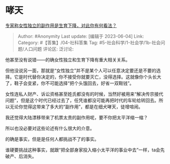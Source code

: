 # 哮天
[专家称女性独立的副作用是生育下降，对此你有何看法？](https://www.zhihu.com/question/603824989/answer/3052154927)

> Author: #Anonymity
> Last update: [编辑于 2023-06-04]
> Link:
> Category: #【答集】/04-社科答集
> Tag: #5-社会科学/1-社会学/1b-社会问题/人口问题 
> 评论区:
> 泛讨论:

他甚至没有说错——的确女性独立和生育下降有重大相关关系。

但他没说另一面，那就是“女性独立”并不是某个人可以任意决定要还是不要的选择。它是时代替你决定的，你不接受你就要灭亡，没得选择。这就像你个头长大了，鞋子会变紧，你不可能选择“把个头饿回去，好省一双鞋钱”。

女性连私人财产、诉讼资格甚至姓氏都没有的时候，当然好被用来“解决传宗接代问题”，但是这个时代已经过去了，任凭谁都没可能再把时代的车轮给转回去。所以无论你觉得这带来了多大的“副作用”，都是在细犬哮天，徒增喧闹。

我还觉得大陆漂移带来了机票太贵的副作用呢，要不你把太平洋缩一缩？

所以也没必要对这些论述有什么很大的介意。

的确是事实，但是是任何人都挑战不了的事实。

谁硬要挑战这种事实，就跟“把全部身家投入缩小太平洋的事业中去”一样，ta会先破产、后消失。

